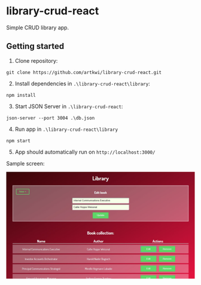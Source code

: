 # library-crud-react
Simple CRUD library app. 

## Getting started
1. Clone repository:
```
git clone https://github.com/artkwi/library-crud-react.git
```
2. Install dependencies in  `.\library-crud-react\library`:
```
npm install
```
3. Start JSON Server in  `.\library-crud-react`:
```
json-server --port 3004 .\db.json
```
4. Run app in `.\library-crud-react\library`
```
npm start
```
5. App should automatically run on `http://localhost:3000/`


Sample screen:

![alt-text](https://github.com/artkwi/library-crud-react/blob/master/sample.jpg)

